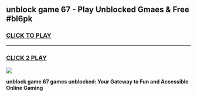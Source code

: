 
## unblock game 67 - Play Unblocked Gmaes & Free #bl6pk
<h3>
<a href="https://premium.freeplayer.one?title=unblock_game_67&ref=03M">CLICK TO PLAY</a></h3>
<hr>

<h3>
<a href="https://premium.freeplayer.one?title=unblock_game_67&ref=03M">CLICK 2 PLAY</a>
  
</h3>

<a href="https://premium.freeplayer.one?title=unblock_game_67&ref=03M"><img src="https://clearcache.store/games.png"></a>


**unblock game 67 games unblocked: Your Gateway to Fun and Accessible Online Gaming**
